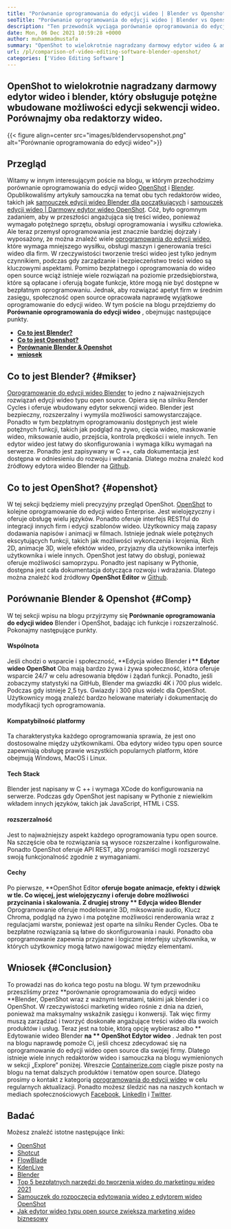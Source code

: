 ```yaml
---
title: "Porównanie oprogramowania do edycji wideo | Blender vs Openshot" 
seoTitle: "Porównanie oprogramowania do edycji wideo | Blender vs Openshot" 
description: "Ten przewodnik wyciąga porównanie oprogramowania do edycji wideo, platformy edycji wideo Blender i edytora wideo OpenShot. Obaj czołowymi redaktorami są open source." 
date: Mon, 06 Dec 2021 10:59:28 +0000
author: muhammadmustafa
summary: "OpenShot to wielokrotnie nagradzany darmowy edytor wideo & amp; Blender, który obsługuje mocne wbudowane możliwości edycji sekwencji wideo. Porównajmy oba redaktorzy wideo." 
url: /pl/comparison-of-video-editing-software-blender-openshot/
categories: ['Video Editing Software']
---
```


## OpenShot to wielokrotnie nagradzany darmowy edytor wideo i blender, który obsługuje potężne wbudowane możliwości edycji sekwencji wideo. Porównajmy oba redaktorzy wideo.

{{< figure align=center src="images/bldendervsopenshot.png" alt="Porównanie oprogramowania do edycji wideo">}}


## Przegląd
Witamy w innym interesującym poście na blogu, w którym przechodzimy porównanie oprogramowania do edycji wideo [OpenShot][1] i [Blender][2]. Opublikowaliśmy artykuły samouczka na temat obu tych redaktorów wideo, takich jak [samouczek edycji wideo Blender dla początkujących][3] i [samouczek edycji wideo | Darmowy edytor wideo OpenShot][4]. Cóż, było ogromnym zadaniem, aby w przeszłości angażująca się treści wideo, ponieważ wymagało potężnego sprzętu, obsługi oprogramowania i wysiłku człowieka. Ale teraz przemysł oprogramowania jest znacznie bardziej dojrzały i wyposażony, że można znaleźć wiele [oprogramowania do edycji wideo][5], które wymaga mniejszego wysiłku, obsługi maszyn i generowania treści wideo dla firm.
W rzeczywistości tworzenie treści wideo jest tylko jednym czynnikiem, podczas gdy zarządzanie i bezpieczeństwo treści wideo są kluczowymi aspektami. Pomimo bezpłatnego i oprogramowania do wideo open source wciąż istnieje wiele rozwiązań na poziomie przedsiębiorstwa, które są opłacane i oferują bogate funkcje, które mogą nie być dostępne w bezpłatnym oprogramowaniu. Jednak, aby rozwiązać apetyt firm w średnim zasięgu, społeczność open source opracowała naprawdę wyjątkowe oprogramowanie do edycji wideo. W tym poście na blogu przejdziemy do **Porównanie oprogramowania do edycji wideo** , obejmując następujące punkty.
  * **[Co to jest Blender?][6]**
  * **[Co to jest Openshot?][7]**
  * **[Porównanie Blender & Openshot][8]**
  * **[wniosek][9]**

## Co to jest Blender?   {#mikser}
[Oprogramowanie do edycji wideo Blender][10] to jedno z najważniejszych rozwiązań edycji wideo typu open source. Opiera się na silniku Render Cycles i oferuje wbudowany edytor sekwencji wideo. Blender jest bezpieczny, rozszerzalny i wymyśla możliwości samowystarczające. Ponadto w tym bezpłatnym oprogramowaniu dostępnych jest wiele potężnych funkcji, takich jak podgląd na żywo, cięcia wideo, maskowanie wideo, miksowanie audio, przejścia, kontrola prędkości i wiele innych. Ten edytor wideo jest łatwy do skonfigurowania i wymaga kilku wymagań na serwerze. Ponadto jest zapisywany w C ++, cała dokumentacja jest dostępna w odniesieniu do rozwoju i wdrażania. Dlatego można znaleźć kod źródłowy edytora wideo Blender na [Github][11].

## Co to jest OpenShot?   {#openshot}
W tej sekcji będziemy mieli precyzyjny przegląd OpenShot. [OpenShot][1] to kolejne oprogramowanie do edycji wideo Enterprise. Jest wielojęzyczny i oferuje obsługę wielu języków. Ponadto oferuje interfejs RESTful do integracji innych firm i edycji szablonów wideo. Użytkownicy mają zapasy dodawania napisów i animacji w filmach. Istnieje jednak wiele potężnych ekscytujących funkcji, takich jak możliwości wykończenia i krojenia, Rich 2D, animacje 3D, wiele efektów wideo, przyjazny dla użytkownika interfejs użytkownika i wiele innych. OpenShot jest łatwy do obsługi, ponieważ oferuje możliwości samoprzypu. Ponadto jest napisany w Pythonie, dostępna jest cała dokumentacja dotycząca rozwoju i wdrażania. Dlatego można znaleźć kod źródłowy **OpenShot Editor**  w [Github][12].

## Porównanie Blender & Openshot   {#Comp}
W tej sekcji wpisu na blogu przyjrzymy się **Porównanie oprogramowania do edycji wideo**  Blender i OpenShot, badając ich funkcje i rozszerzalność. Pokonajmy następujące punkty.

#### Wspólnota
Jeśli chodzi o wsparcie i społeczność, **Edycja wideo Blender  **i **  Edytor wideo OpenShot**  Oba mają bardzo żywa i żywa społeczność, która oferuje wsparcie 24/7 w celu adresowania błędów i żądań funkcji. Ponadto, jeśli zobaczymy statystyki na GitHub, Blender ma gwiazdki 4K i 700 plus widelc. Podczas gdy istnieje 2,5 tys. Gwiazdy i 300 plus widelc dla OpenShot. Użytkownicy mogą znaleźć bardzo helowane materiały i dokumentację do modyfikacji tych oprogramowania.

#### Kompatybilność platformy
Ta charakterystyka każdego oprogramowania sprawia, że ​​jest ono dostosowalne między użytkownikami. Oba edytory wideo typu open source zapewniają obsługę prawie wszystkich popularnych platform, które obejmują Windows, MacOS i Linux.

#### Tech Stack
Blender jest napisany w C ++ i wymaga XCode do konfigurowania na serwerze. Podczas gdy OpenShot jest napisany w Pythonie z niewielkim wkładem innych języków, takich jak JavaScript, HTML i CSS.

#### rozszerzalność
Jest to najważniejszy aspekt każdego oprogramowania typu open source. Na szczęście oba te rozwiązania są wysoce rozszerzalne i konfigurowalne. Ponadto OpenShot oferuje API REST, aby programiści mogli rozszerzyć swoją funkcjonalność zgodnie z wymaganiami.

#### **Cechy**
Po pierwsze, **OpenShot Editor  **oferuje bogate animacje, efekty i dźwięk w tle. Co więcej, jest wielojęzyczny i oferuje dobre możliwości przycinania i skalowania. Z drugiej strony **  Edycja wideo Blender**  Oprogramowanie oferuje modelowanie 3D, miksowanie audio, Klucz Chroma, podgląd na żywo i ma potężne możliwości renderowania wraz z regulacjami warstw, ponieważ jest oparte na silniku Render Cycles. Oba te bezpłatne rozwiązania są łatwe do skonfigurowania i nauki. Ponadto oba oprogramowanie zapewnia przyjazne i logiczne interfejsy użytkownika, w których użytkownicy mogą łatwo nawigować między elementami.

## Wniosek   {#Conclusion}
To prowadzi nas do końca tego postu na blogu. W tym przewodniku przeszliśmy przez **porównanie oprogramowania do edycji wideo  **Blender, OpenShot wraz z ważnymi tematami, takimi jak blender i co OpenShot. W rzeczywistości marketing wideo rośnie z dnia na dzień, ponieważ ma maksymalny wskaźnik zasięgu i konwersji. Tak więc firmy muszą zarządzać i tworzyć doskonałe angażujące treści wideo dla swoich produktów i usług. Teraz jest na tobie, którą opcję wybierasz albo **  Edytowanie wideo Blender  **na **  OpenShot Edytor wideo** . Jednak ten post na blogu naprawdę pomoże Ci, jeśli chcesz zdecydować się na oprogramowanie do edycji wideo open source dla swojej firmy. Dlatego istnieje wiele innych redaktorów wideo i samouczka na blogu wymienionych w sekcji „Explore” poniżej.
Wreszcie [Containerize.com][13] ciągle pisze posty na blogu na temat dalszych produktów i tematów open source. Dlatego prosimy o kontakt z kategorią [oprogramowania do edycji wideo][14] w celu regularnych aktualizacji. Ponadto możesz śledzić nas na naszych kontach w mediach społecznościowych [Facebook][15], [LinkedIn][16] i [Twitter][17].

## Badać
Możesz znaleźć istotne następujące linki:
  * [OpenShot][1]
  * [Shotcut][18]
  * [FlowBlade][19]
  * [KdenLive][20]
  * [Blender][2]
  * [Top 5 bezpłatnych narzędzi do tworzenia wideo do marketingu wideo 2021][21]
  * [Samouczek do rozpoczęcia edytowania wideo z edytorem wideo OpenShot][22]
  * [Jak edytor wideo typu open source zwiększa marketing wideo biznesowy][23]

  
[1]: https://products.containerize.com/video-editing-software/openshot
[2]: https://products.containerize.com/video-editing-software/blender
[3]: https://blog.containerize.com/video-editing-software/blender-video-editing-tutorial-for-beginners/
[4]: https://blog.containerize.com/video-editing-software/openshot-video-editor-tutorial-for-beginners-open-source/
[5]: https://products.containerize.com/video-editing-software/
[6]: #blender
[7]: #openshot
[8]: #comp
[9]: #Conclusion
[10]: https://products.containerize.com/video-editing-software/blender/
[11]: https://github.com/blender/blender
[12]: https://github.com/OpenShot/openshot-qt
[13]: https://www.containerize.com/
[14]: https://products.containerize.com/video-editing-software
[15]: https://web.facebook.com/containerize
[16]: https://www.linkedin.com/company/containerize/
[17]: https://twitter.com/containerize_co
[18]: https://products.containerize.com/video-editing-software/shotcut
[19]: https://products.containerize.com/video-editing-software/flowblade
[20]: https://products.containerize.com/video-editing-software/kdenlive
[21]: https://blog.containerize.com/video-editing-software/top-5-open-source-video-editor-software-for-video-marketing/
[22]: https://blog.containerize.com/video-editing-software/openshot-video-editor-tutorial-for-beginners-open-source/
[23]: https://blog.containerize.com/video-editing-software/how-video-editing-software-improves-business-video-marketing/
